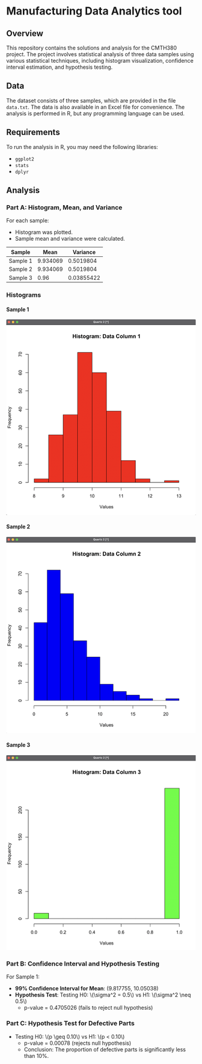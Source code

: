 # Manufacturing Data Analytics tool

## Overview
This repository contains the solutions and analysis for the CMTH380 project. The project involves statistical analysis of three data samples using various statistical techniques, including histogram visualization, confidence interval estimation, and hypothesis testing.

## Data
The dataset consists of three samples, which are provided in the file `data.txt`. The data is also available in an Excel file for convenience. The analysis is performed in R, but any programming language can be used.

## Requirements
To run the analysis in R, you may need the following libraries:
- `ggplot2`
- `stats`
- `dplyr`

## Analysis
### Part A: Histogram, Mean, and Variance
For each sample:
- Histogram was plotted.
- Sample mean and variance were calculated.

| Sample   | Mean       | Variance  |
|----------|-----------|------------|
| Sample 1 | 9.934069  | 0.5019804  |
| Sample 2 | 9.934069  | 0.5019804  |
| Sample 3 | 0.96      | 0.03855422 |

### Histograms

#### Sample 1
![Sample 1 Histogram](Graph1.png)

#### Sample 2
![Sample 2 Histogram](Graph2.png)

#### Sample 3
![Sample 3 Histogram](Graph3.png)

### Part B: Confidence Interval and Hypothesis Testing
For Sample 1:
- **99% Confidence Interval for Mean**: (9.817755, 10.05038)
- **Hypothesis Test**: Testing H0: \\(\\sigma^2 = 0.5\\) vs H1: \\(\\sigma^2 \\neq 0.5\\)
  - p-value = 0.4705026 (fails to reject null hypothesis)

### Part C: Hypothesis Test for Defective Parts
- Testing H0: \\(p \\geq 0.10\\) vs H1: \\(p < 0.10\\)
  - p-value = 0.00078 (rejects null hypothesis)
  - Conclusion: The proportion of defective parts is significantly less than 10%.
